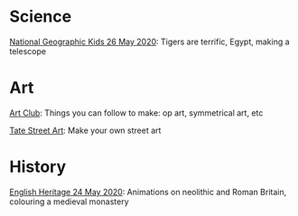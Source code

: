 # Science
[National Geographic Kids 26 May 2020](https://email.nationalgeographic.com/H/2/v40000017253366c6b999ad16e966f4650/484d25b9-06df-49c6-a5da-b1e7ff70145a/HTML): Tigers are terrific, Egypt, making a telescope

# Art
[Art Club](https://artclubioanna.wixsite.com/artclub): Things you can follow to make: op art, symmetrical art, etc

[Tate Street Art](https://www.tate.org.uk/kids/games-quizzes/street-art): Make your own street art

# History
[English Heritage 24 May 2020](https://english-heritage-news.org.uk/1CY6-6VJVY-2DWPHQ2X77/cr.aspx): Animations on neolithic and Roman Britain, colouring a medieval monastery

